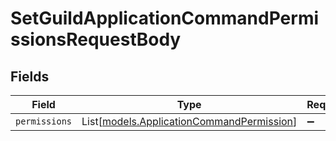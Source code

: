 # SetGuildApplicationCommandPermissionsRequestBody


## Fields

| Field                                                                                  | Type                                                                                   | Required                                                                               | Description                                                                            |
| -------------------------------------------------------------------------------------- | -------------------------------------------------------------------------------------- | -------------------------------------------------------------------------------------- | -------------------------------------------------------------------------------------- |
| `permissions`                                                                          | List[[models.ApplicationCommandPermission](../models/applicationcommandpermission.md)] | :heavy_minus_sign:                                                                     | N/A                                                                                    |